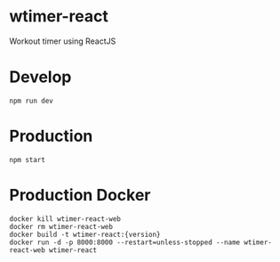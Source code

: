 # wtimer-react
Workout timer using ReactJS


# Develop
```npm run dev```

# Production
```npm start```

# Production Docker
```
docker kill wtimer-react-web
docker rm wtimer-react-web
docker build -t wtimer-react:{version}
docker run -d -p 8000:8000 --restart=unless-stopped --name wtimer-react-web wtimer-react
```

